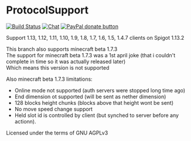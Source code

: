 ProtocolSupport
===============

[![Build Status](https://build.true-games.org/buildStatus/icon?job=ProtocolSupport)](https://build.true-games.org/job/ProtocolSupport/)
[![Chat](https://img.shields.io/badge/chat-on%20discord-7289da.svg)](https://discord.gg/x935y8p)
<span class="badge-paypal"><a href="https://www.paypal.com/cgi-bin/webscr?return=&business=true-games.org%40yandex.ru&bn=PP-DonationsBF%3Abtn_donateCC_LG.gif%3ANonHosted&cmd=_donations&rm=1&no_shipping=1&currency_code=USD" title="Donate to this project using Paypal"><img src="https://img.shields.io/badge/paypal-donate-yellow.svg" alt="PayPal donate button" /></a></span>

Support 1.13, 1.12, 1.11, 1.10, 1.9, 1.8, 1.7, 1.6, 1.5, 1.4.7 clients on Spigot 1.13.2

This branch also supports minecraft beta 1.7.3<br>
The support for minecraft beta 1.7.3 was a 1st april joke (that i couldn't complete in time so it was actually released later)<br>
Which means this version is not supported<br>

Also minecraft beta 1.7.3 limitations:
* Online mode not supported (auth servers were stopped long time ago)
* End dimension ot supported (will be sent as nether dimension)
* 128 blocks height chunks (blocks above that height wont be sent)
* No move speed change support
* Held slot id is controlled by client (but synched to server before any actionn).


Licensed under the terms of GNU AGPLv3
